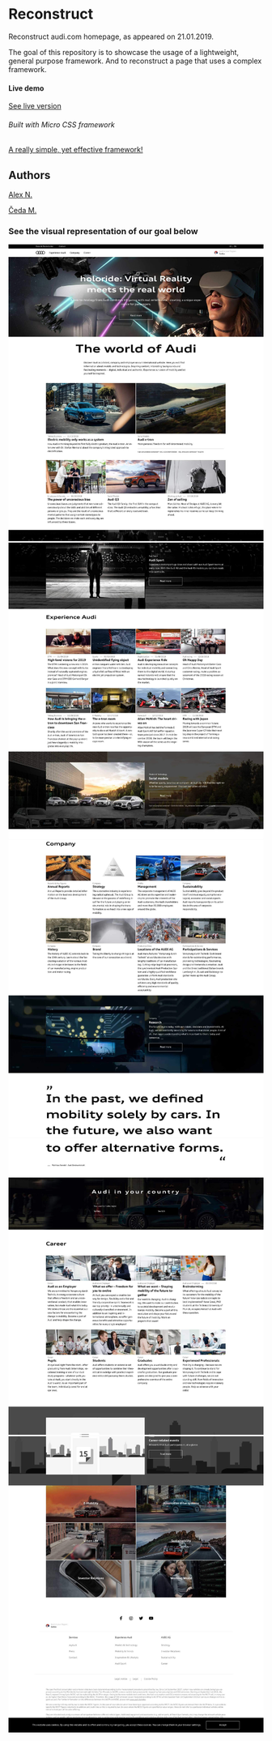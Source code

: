 # Reconstruct
Reconstruct audi.com homepage,
as appeared on 21.01.2019.


The goal of this repository is to showcase the usage of a lightweight, general purpose framework. 
And to reconstruct a page that uses a complex framework.

#### Live demo

[See live version](https://rawcdn.githack.com/Chedak/reconstruct/ad01393fef32239fad2beea891a51f7e15dd0b7f/index.html)

###### Built with Micro CSS framework
[A really simple, yet effective framework!](https://github.com/nikitin2009/micro-css-framework)


## Authors
[Alex N.](https://github.com/nikitin2009)

[Čeda M.](https://github.com/Chedak)


### See the visual representation of our goal below
![alt text](https://github.com/Chedak/reconstruct/blob/dev/files%20not%20needed%20by%20project%20requirements/snap1.jpg?raw=true)
![alt text](https://github.com/Chedak/reconstruct/blob/dev/files%20not%20needed%20by%20project%20requirements/snap2.jpg?raw=true)
![alt text](https://github.com/Chedak/reconstruct/blob/dev/files%20not%20needed%20by%20project%20requirements/snap3.jpg?raw=true)
![alt text](https://github.com/Chedak/reconstruct/blob/dev/files%20not%20needed%20by%20project%20requirements/snap4.jpg?raw=true)
![alt text](https://github.com/Chedak/reconstruct/blob/dev/files%20not%20needed%20by%20project%20requirements/snap5.jpg?raw=true)
